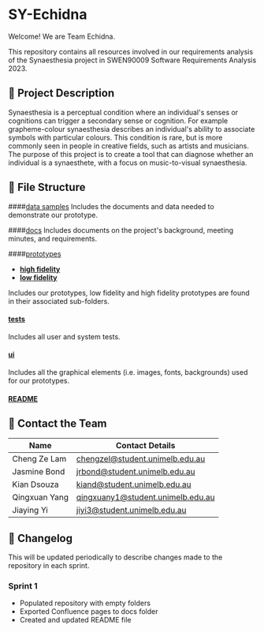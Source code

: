 # SY-Echidna
Welcome! We are Team Echidna.

This repository contains all resources involved in our requirements analysis of the Synaesthesia project in SWEN90009 Software Requirements Analysis 2023.
 
## :speech_balloon: Project Description
Synaesthesia is a perceptual condition where an individual's senses or cognitions can trigger a secondary sense or cognition. For example grapheme-colour synaesthesia describes an individual's ability to associate symbols with particular colours. This condition is rare, but is more commonly seen in people in creative fields, such as artists and musicians. The purpose of this project is to create a tool that can diagnose whether an individual is a synaesthete, with a focus on music-to-visual synaesthesia.

## :file_folder: File Structure
####[data samples](data%20samples)
Includes the documents and data needed to demonstrate our prototype.

####[docs](docs)
Includes documents on the project's background, meeting minutes, and requirements. 

####[prototypes](prototypes)
- **[high fidelity](prototypes/high%20fidelity)**
- **[low fidelity](prototypes/low%20fidelity)**

Includes our prototypes, low fidelity and high fidelity prototypes are found in their associated sub-folders.

#### [tests](tests)
Includes all user and system tests.

#### [ui](ui)
Includes all the graphical elements (i.e. images, fonts, backgrounds) used for our prototypes.

#### [README](README.md)

## :busts_in_silhouette: Contact the Team
| Name | Contact Details |
| ---- | --------------- |
| Cheng Ze Lam | chengzel@student.unimelb.edu.au
| Jasmine Bond | jrbond@student.unimelb.edu.au
| Kian Dsouza | kiand@student.unimelb.edu.au
| Qingxuan Yang | qingxuany1@student.unimelb.edu.au
| Jiaying Yi |  jiyi3@student.unimelb.edu.au

## :running: Changelog
This will be updated periodically to describe changes made to the repository in each sprint.

### Sprint 1
* Populated repository with empty folders
* Exported Confluence pages to docs folder
* Created and updated README file


